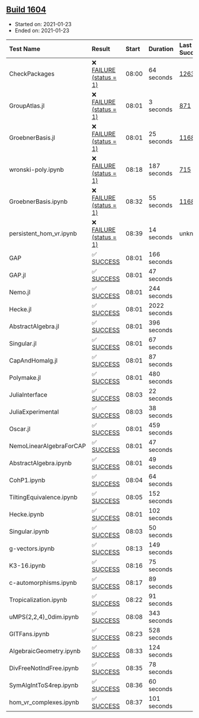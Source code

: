 ## [Build 1604](https://oscarci.mathematik.uni-kl.de/job/oscar-stable/1604/)

* Started on: 2021-01-23
* Ended on: 2021-01-23

| Test Name    | Result | Start | Duration | Last Success | First Failure |
|:-------------|:-------|:------|:---------|:-------------|:--------------|
| CheckPackages | ❌ [FAILURE (status = 1)](https://oscarci.mathematik.uni-kl.de/job/oscar-stable/1604/artifact/logs/build-1604/CheckPackages.log) | 08:00 | 64 seconds | [1263](https://oscarci.mathematik.uni-kl.de/job/oscar-stable/1263/) | [1264](https://oscarci.mathematik.uni-kl.de/job/oscar-stable/1264/) |
| GroupAtlas.jl | ❌ [FAILURE (status = 1)](https://oscarci.mathematik.uni-kl.de/job/oscar-stable/1604/artifact/logs/build-1604/GroupAtlas.jl.log) | 08:01 | 3 seconds | [871](https://oscarci.mathematik.uni-kl.de/job/oscar-stable/871/) | [872](https://oscarci.mathematik.uni-kl.de/job/oscar-stable/872/) |
| GroebnerBasis.jl | ❌ [FAILURE (status = 1)](https://oscarci.mathematik.uni-kl.de/job/oscar-stable/1604/artifact/logs/build-1604/GroebnerBasis.jl.log) | 08:01 | 25 seconds | [1168](https://oscarci.mathematik.uni-kl.de/job/oscar-stable/1168/) | [1169](https://oscarci.mathematik.uni-kl.de/job/oscar-stable/1169/) |
| wronski-poly.ipynb | ❌ [FAILURE (status = 1)](https://oscarci.mathematik.uni-kl.de/job/oscar-stable/1604/artifact/logs/build-1604/wronski-poly.ipynb.log) | 08:18 | 187 seconds | [715](https://oscarci.mathematik.uni-kl.de/job/oscar-stable/715/) | [716](https://oscarci.mathematik.uni-kl.de/job/oscar-stable/716/) |
| GroebnerBasis.ipynb | ❌ [FAILURE (status = 1)](https://oscarci.mathematik.uni-kl.de/job/oscar-stable/1604/artifact/logs/build-1604/GroebnerBasis.ipynb.log) | 08:32 | 55 seconds | [1168](https://oscarci.mathematik.uni-kl.de/job/oscar-stable/1168/) | [1169](https://oscarci.mathematik.uni-kl.de/job/oscar-stable/1169/) |
| persistent_hom_vr.ipynb | ❌ [FAILURE (status = 1)](https://oscarci.mathematik.uni-kl.de/job/oscar-stable/1604/artifact/logs/build-1604/persistent_hom_vr.ipynb.log) | 08:39 | 14 seconds | unknown | unknown |
| GAP | ✅ [SUCCESS](https://oscarci.mathematik.uni-kl.de/job/oscar-stable/1604/artifact/logs/build-1604/GAP.log) | 08:01 | 166 seconds |  |  |
| GAP.jl | ✅ [SUCCESS](https://oscarci.mathematik.uni-kl.de/job/oscar-stable/1604/artifact/logs/build-1604/GAP.jl.log) | 08:01 | 47 seconds |  |  |
| Nemo.jl | ✅ [SUCCESS](https://oscarci.mathematik.uni-kl.de/job/oscar-stable/1604/artifact/logs/build-1604/Nemo.jl.log) | 08:01 | 244 seconds |  |  |
| Hecke.jl | ✅ [SUCCESS](https://oscarci.mathematik.uni-kl.de/job/oscar-stable/1604/artifact/logs/build-1604/Hecke.jl.log) | 08:01 | 2022 seconds |  |  |
| AbstractAlgebra.jl | ✅ [SUCCESS](https://oscarci.mathematik.uni-kl.de/job/oscar-stable/1604/artifact/logs/build-1604/AbstractAlgebra.jl.log) | 08:01 | 396 seconds |  |  |
| Singular.jl | ✅ [SUCCESS](https://oscarci.mathematik.uni-kl.de/job/oscar-stable/1604/artifact/logs/build-1604/Singular.jl.log) | 08:01 | 67 seconds |  |  |
| CapAndHomalg.jl | ✅ [SUCCESS](https://oscarci.mathematik.uni-kl.de/job/oscar-stable/1604/artifact/logs/build-1604/CapAndHomalg.jl.log) | 08:01 | 87 seconds |  |  |
| Polymake.jl | ✅ [SUCCESS](https://oscarci.mathematik.uni-kl.de/job/oscar-stable/1604/artifact/logs/build-1604/Polymake.jl.log) | 08:01 | 480 seconds |  |  |
| JuliaInterface | ✅ [SUCCESS](https://oscarci.mathematik.uni-kl.de/job/oscar-stable/1604/artifact/logs/build-1604/JuliaInterface.log) | 08:03 | 22 seconds |  |  |
| JuliaExperimental | ✅ [SUCCESS](https://oscarci.mathematik.uni-kl.de/job/oscar-stable/1604/artifact/logs/build-1604/JuliaExperimental.log) | 08:03 | 38 seconds |  |  |
| Oscar.jl | ✅ [SUCCESS](https://oscarci.mathematik.uni-kl.de/job/oscar-stable/1604/artifact/logs/build-1604/Oscar.jl.log) | 08:01 | 459 seconds |  |  |
| NemoLinearAlgebraForCAP | ✅ [SUCCESS](https://oscarci.mathematik.uni-kl.de/job/oscar-stable/1604/artifact/logs/build-1604/NemoLinearAlgebraForCAP.log) | 08:01 | 47 seconds |  |  |
| AbstractAlgebra.ipynb | ✅ [SUCCESS](https://oscarci.mathematik.uni-kl.de/job/oscar-stable/1604/artifact/logs/build-1604/AbstractAlgebra.ipynb.log) | 08:01 | 49 seconds |  |  |
| CohP1.ipynb | ✅ [SUCCESS](https://oscarci.mathematik.uni-kl.de/job/oscar-stable/1604/artifact/logs/build-1604/CohP1.ipynb.log) | 08:04 | 64 seconds |  |  |
| TiltingEquivalence.ipynb | ✅ [SUCCESS](https://oscarci.mathematik.uni-kl.de/job/oscar-stable/1604/artifact/logs/build-1604/TiltingEquivalence.ipynb.log) | 08:05 | 152 seconds |  |  |
| Hecke.ipynb | ✅ [SUCCESS](https://oscarci.mathematik.uni-kl.de/job/oscar-stable/1604/artifact/logs/build-1604/Hecke.ipynb.log) | 08:01 | 102 seconds |  |  |
| Singular.ipynb | ✅ [SUCCESS](https://oscarci.mathematik.uni-kl.de/job/oscar-stable/1604/artifact/logs/build-1604/Singular.ipynb.log) | 08:03 | 50 seconds |  |  |
| g-vectors.ipynb | ✅ [SUCCESS](https://oscarci.mathematik.uni-kl.de/job/oscar-stable/1604/artifact/logs/build-1604/g-vectors.ipynb.log) | 08:13 | 149 seconds |  |  |
| K3-16.ipynb | ✅ [SUCCESS](https://oscarci.mathematik.uni-kl.de/job/oscar-stable/1604/artifact/logs/build-1604/K3-16.ipynb.log) | 08:16 | 75 seconds |  |  |
| c-automorphisms.ipynb | ✅ [SUCCESS](https://oscarci.mathematik.uni-kl.de/job/oscar-stable/1604/artifact/logs/build-1604/c-automorphisms.ipynb.log) | 08:17 | 89 seconds |  |  |
| Tropicalization.ipynb | ✅ [SUCCESS](https://oscarci.mathematik.uni-kl.de/job/oscar-stable/1604/artifact/logs/build-1604/Tropicalization.ipynb.log) | 08:22 | 91 seconds |  |  |
| uMPS(2,2,4)_0dim.ipynb | ✅ [SUCCESS](https://oscarci.mathematik.uni-kl.de/job/oscar-stable/1604/artifact/logs/build-1604/uMPS-2-2-4-_0dim.ipynb.log) | 08:08 | 343 seconds |  |  |
| GITFans.ipynb | ✅ [SUCCESS](https://oscarci.mathematik.uni-kl.de/job/oscar-stable/1604/artifact/logs/build-1604/GITFans.ipynb.log) | 08:23 | 528 seconds |  |  |
| AlgebraicGeometry.ipynb | ✅ [SUCCESS](https://oscarci.mathematik.uni-kl.de/job/oscar-stable/1604/artifact/logs/build-1604/AlgebraicGeometry.ipynb.log) | 08:33 | 124 seconds |  |  |
| DivFreeNotIndFree.ipynb | ✅ [SUCCESS](https://oscarci.mathematik.uni-kl.de/job/oscar-stable/1604/artifact/logs/build-1604/DivFreeNotIndFree.ipynb.log) | 08:35 | 78 seconds |  |  |
| SymAlgIntToS4rep.ipynb | ✅ [SUCCESS](https://oscarci.mathematik.uni-kl.de/job/oscar-stable/1604/artifact/logs/build-1604/SymAlgIntToS4rep.ipynb.log) | 08:36 | 60 seconds |  |  |
| hom_vr_complexes.ipynb | ✅ [SUCCESS](https://oscarci.mathematik.uni-kl.de/job/oscar-stable/1604/artifact/logs/build-1604/hom_vr_complexes.ipynb.log) | 08:37 | 101 seconds |  |  |
